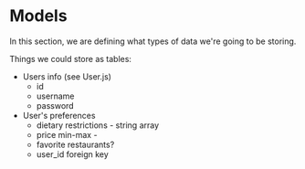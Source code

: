 # Models 

In this section, we are defining what types of data we're going to be storing.

Things we could store as tables:
- Users info (see User.js)
    - id
    - username
    - password
- User's preferences
    - dietary restrictions - string array
    - price min-max - 
    - favorite restaurants?
    - user_id foreign key


